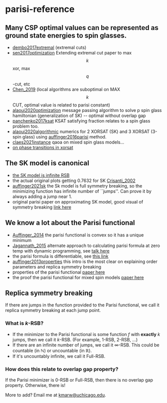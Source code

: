# parisi-reference


## Many CSP optimal values can be represented as ground state energies to spin glasses.

* [dembo2017extremal](https://arxiv.org/abs/1503.03923) (extremal cuts)
* [sen2017optimization](https://arxiv.org/abs/1606.02365) Extending extremal cut paper to max $$k$$ xor, max $$q$$-cut, etc
* [Chen_2019](https://arxiv.org/abs/1707.05386) (local algorithms are suboptimal on MAX $$k$$ CUT, optimal value is related to parisi constant)
* [alaoui2020optimization](https://arxiv.org/abs/2001.00904) message passing algorithm to solve p spin glass hamiltonian (generalization of SK) -- optimal without overlap gap
* [panchenko2017ksat](https://arxiv.org/abs/1608.06256) KSAT satisfying fraction relates to a spin glass problem too.
* [alaoui2020algorithmic](https://arxiv.org/abs/2009.11481) numerics for 2 XORSAT (SK) and 3 XORSAT (3-spin glass) using [auffinger2016parisi](https://arxiv.org/abs/1606.05335) method.
* [claes2021instance](https://arxiv.org/abs/2102.12043) qaoa on mixed spin glass models...
* [on phase transitions in xorsat](https://link.springer.com/article/10.1023/A:1022886412117)

## The SK model is canonical

* [the SK model is infinite RSB](https://arxiv.org/pdf/1703.06872.pdf)
* the actual original plots getting 0.7632 for SK [Crisanti_2002](https://arxiv.org/abs/cond-mat/0111037)
* [auffinger2021sk](https://arxiv.org/abs/1703.06872) the Sk model is full symmetry breaking, so the minimizing function has infinite number of ``jumps''. Can prove it by always adding a jump near 1.
* original parisi paper on approximating SK model, good visual of symmetry breaking [link here](https://iopscience.iop.org/article/10.1088/0305-4470/13/4/009)

## We know a lot about the Parisi functional

* [Auffinger_2014](https://arxiv.org/abs/1402.5132) the parisi functional is convex so it has a unique minimum
* [Jagannath_2015](https://arxiv.org/abs/1502.04398) alternate approach to calculating parisi formula at zero temp with dynamic programming, see [talk here](https://cims.nyu.edu/~aukosh/slides/cornelltalk.pdf)
* the parisi formula is differentiable, see [this link](https://projecteuclid.org/journals/electronic-communications-in-probability/volume-13/issue-none/On-differentiability-of-the-Parisi-formula/10.1214/ECP.v13-1365.full)
* [auffinger2013properties](https://arxiv.org/abs/1303.3573) this intro is the most clear on explaining order parameters and replica symmetry breaking
* properties of the parisi functional [paper here](https://arxiv.org/abs/1501.06635)
* the proof the parisi functional for mixed spin models [paper here](https://arxiv.org/pdf/1112.4409.pdf)


## Replica symmetry breaking

If there are jumps in the function provided to the Parisi functional, we call it replica symmetry breaking at each jump point.

### What is $k$-RSB?

* If the minimizer to the Parisi functional is some function $f$ with **exactly** $k$ jumps, then we call it $k$-RSB. (For example, 1-RSB, 2-RSB, ...)
* If there are an infinite number of jumps, we call it $\infty$-RSB. This could be countable (in $\mathbb{N}$) or uncountable (in $\mathbb{R}$).
* If it's uncountably infinite, we call it Full-RSB.

### How does this relate to overlap gap property?

If the Parisi minimizer is $0$-RSB or Full-RSB, then there is no overlap gap property. Otherwise, there is!



More to add? Email me at kmarw@uchicago.edu.